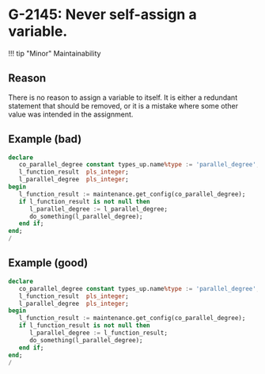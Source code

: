 # G-2145: Never self-assign a variable.

!!! tip "Minor"
    Maintainability

## Reason

There is no reason to assign a variable to itself. It is either a redundant statement that should be removed, or it is a mistake where some other value was intended in the assignment.

## Example (bad)

``` sql
declare
   co_parallel_degree constant types_up.name%type := 'parallel_degree';
   l_function_result  pls_integer;
   l_parallel_degree  pls_integer;
begin
   l_function_result := maintenance.get_config(co_parallel_degree);
   if l_function_result is not null then
      l_parallel_degree := l_parallel_degree;
      do_something(l_parallel_degree);
   end if;
end;
/
```

## Example (good)

``` sql
declare
   co_parallel_degree constant types_up.name%type := 'parallel_degree';
   l_function_result  pls_integer;
   l_parallel_degree  pls_integer;
begin
   l_function_result := maintenance.get_config(co_parallel_degree);
   if l_function_result is not null then
      l_parallel_degree := l_function_result;
      do_something(l_parallel_degree);
   end if;
end;
/
```